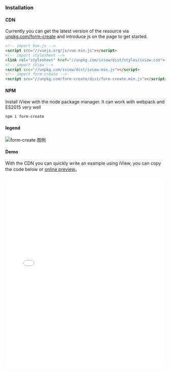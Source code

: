 ### Installation



#### CDN

Currently you can get the latest version of the resource via [unpkg.com/form-create](https://unpkg.com/form-create/) and introduce js on the page to get started.

```html
<!-- import Vue.js -->
<script src="//vuejs.org/js/vue.min.js"></script>
<!-- import stylesheet -->
<link rel="stylesheet" href="//unpkg.com/iview/dist/styles/iview.css">
<!-- import iView -->
<script src="//unpkg.com/iview/dist/iview.min.js"></script>
<!-- import form-create -->
<script src="//unpkg.com/form-create/dist/form-create.min.js"></script>

```

#### NPM

Install iView with the node package manager. It can work with webpack and ES2015 very well

```shell
npm i form-create
```



#### legend

![form-create 图例](https://raw.githubusercontent.com/xaboy/form-create/dev/images/sample110.jpg?1)



#### Demo

With the CDN you can quickly write an example using iView, you can copy the code below or [online preview](http://fiddle.jshell.net/xaboy/j2zg6et0/show)。

<ClientOnly>

<iframe width="100%" height="600" src="//jsfiddle.net/xaboy/j2zg6et0/3/embedded/html,result/" allowfullscreen="allowfullscreen" allowpaymentrequest frameborder="0"></iframe>

</ClientOnly>